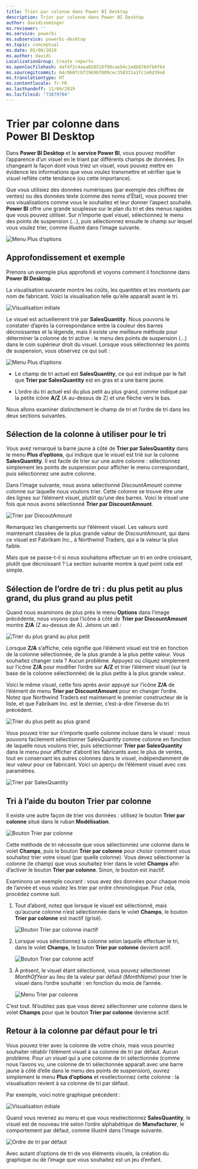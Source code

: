 ```yaml
---
title: Trier par colonne dans Power BI Desktop
description: Trier par colonne dans Power BI Desktop
author: davidiseminger
ms.reviewer: ''
ms.service: powerbi
ms.subservice: powerbi-desktop
ms.topic: conceptual
ms.date: 05/08/2019
ms.author: davidi
LocalizationGroup: Create reports
ms.openlocfilehash: daf4f2c4aaa010516f90cae54c1e8b6784fb0f64
ms.sourcegitcommit: 64c860fcbf2969bf089cec358331a1fc1e0d39a8
ms.translationtype: HT
ms.contentlocale: fr-FR
ms.lasthandoff: 11/09/2019
ms.locfileid: "73879704"
---
```

# <a name="sort-by-column-in-power-bi-desktop"></a>Trier par colonne dans Power BI Desktop
Dans **Power BI Desktop** et le **service Power BI**, vous pouvez modifier l’apparence d’un visuel en le triant par différents champs de données. En changeant la façon dont vous triez un visuel, vous pouvez mettre en évidence les informations que vous voulez transmettre et vérifier que le visuel reflète cette tendance (ou cette importance).

Que vous utilisiez des données numériques (par exemple des chiffres de ventes) ou des données texte (comme des noms d’État), vous pouvez trier vos visualisations comme vous le souhaitez et leur donner l’aspect souhaité.  **Power BI** offre une grande souplesse sur le plan du tri et des menus rapides que vous pouvez utiliser. Sur n’importe quel visuel, sélectionnez le menu des points de suspension (…), puis sélectionnez ensuite le champ sur lequel vous voulez trier, comme illustré dans l’image suivante.

![Menu Plus d’options](media/desktop-sort-by-column/sortbycolumn_2.png)

## <a name="more-depth-and-an-example"></a>Approfondissement et exemple
Prenons un exemple plus approfondi et voyons comment il fonctionne dans **Power BI Desktop**.

La visualisation suivante montre les coûts, les quantités et les montants par nom de fabricant. Voici la visualisation telle qu’elle apparaît avant le tri.

![Visualisation initiale](media/desktop-sort-by-column/sortbycolumn_1.png)

Le visuel est actuellement trié par **SalesQuantity**. Nous pouvons le constater d’après la correspondance entre la couleur des barres décroissantes et la légende, mais il existe une meilleure méthode pour déterminer la colonne de tri active : le menu des points de suspension (...) dans le coin supérieur droit du visuel. Lorsque vous sélectionnez les points de suspension, vous observez ce qui suit :

![Menu Plus d’options](media/desktop-sort-by-column/sortbycolumn_2.png)

* Le champ de tri actuel est **SalesQuantity**, ce qui est indiqué par le fait que **Trier par SalesQuantity** est en gras et a une barre jaune. 

* L’ordre du tri actuel est du plus petit au plus grand, comme indiqué par la petite icône **A/Z** (A au-dessus de Z) et une flèche vers le bas.

Nous allons examiner distinctement le champ de tri et l’ordre de tri dans les deux sections suivantes.

## <a name="selecting-which-column-to-use-for-sorting"></a>Sélection de la colonne à utiliser pour le tri
Vous avez remarqué la barre jaune à côté de **Trier par SalesQuantity** dans le menu **Plus d’options**, qui indique que le visuel est trié sur la colonne **SalesQuantity**. Il est facile de trier sur une autre colonne : sélectionnez simplement les points de suspension pour afficher le menu correspondant, puis sélectionnez une autre colonne.

Dans l’image suivante, nous avons sélectionné *DiscountAmount* comme colonne sur laquelle nous voulons trier. Cette colonne se trouve être une des lignes sur l’élément visuel, plutôt qu’une des barres. Voici le visuel une fois que nous avons sélectionné **Trier par DiscountAmount**.

![Trier par DiscoutAmount](media/desktop-sort-by-column/sortbycolumn_3.png)

Remarquez les changements sur l’élément visuel. Les valeurs sont maintenant classées de la plus grande valeur de DiscountAmount, qui dans ce visuel est Fabrikam Inc., à Northwind Traders, qui a la valeur la plus faible. 

Mais que se passe-t-il si nous souhaitons effectuer un tri en ordre croissant, plutôt que décroissant ? La section suivante montre à quel point cela est simple.

## <a name="selecting-the-sort-order---smallest-to-largest-largest-to-smallest"></a>Sélection de l’ordre de tri : du plus petit au plus grand, du plus grand au plus petit
Quand nous examinons de plus près le menu **Options** dans l’image précédente, nous voyons que l’icône à côté de **Trier par DiscountAmount** montre **Z/A** (Z au-dessus de A). Jetons un œil :

![Trier du plus grand au plus petit](media/desktop-sort-by-column/sortbycolumn_4.png)

Lorsque **Z/A** s’affiche, cela signifie que l’élément visuel est trié en fonction de la colonne sélectionnée, de la plus grande à la plus petite valeur. Vous souhaitez changer cela ? Aucun problème. Appuyez ou cliquez simplement sur l’icône **Z/A** pour modifier l’ordre sur **A/Z** et trier l’élément visuel (sur la base de la colonne sélectionnée) de la plus petite à la plus grande valeur.

Voici le même visuel, cette fois après avoir appuyé sur l’icône **Z/A** de l’élément de menu **Trier par DiscountAmount** pour en changer l’ordre. Notez que Northwind Traders est maintenant le premier constructeur de la liste, et que Fabrikam Inc. est le dernier, c’est-à-dire l’inverse du tri précédent.

![Trier du plus petit au plus grand](media/desktop-sort-by-column/sortbycolumn_5.png)

Vous pouvez trier sur n’importe quelle colonne incluse dans le visuel : nous pouvons facilement sélectionner SalesQuantity comme colonne en fonction de laquelle nous voulons trier, puis sélectionner **Trier par SalesQuantity** dans le menu pour afficher d’abord les fabricants avec le plus de ventes, tout en conservant les autres colonnes dans le visuel, indépendamment de leur valeur pour ce fabricant. Voici un aperçu de l’élément visuel avec ces paramètres.

![Trier par SalesQuantity](media/desktop-sort-by-column/sortbycolumn_6.png)

## <a name="sort-using-the-sort-by-column-button"></a>Tri à l’aide du bouton Trier par colonne
Il existe une autre façon de trier vos données : utilisez le bouton **Trier par colonne** situé dans le ruban **Modélisation**.

![Bouton Trier par colonne](media/desktop-sort-by-column/sortbycolumn_8.png)

Cette méthode de tri nécessite que vous sélectionniez une colonne dans le volet **Champs**, puis le bouton **Trier par colonne** pour choisir comment vous souhaitez trier votre visuel (par quelle colonne). Vous devez sélectionner la colonne (le champ) que vous souhaitez trier dans le volet **Champs** afin d’activer le bouton **Trier par colonne**. Sinon, le bouton est inactif.

Examinons un exemple courant : vous avez des données pour chaque mois de l’année et vous voulez les trier par ordre chronologique. Pour cela, procédez comme suit.

1. Tout d’abord, notez que lorsque le visuel est sélectionné, mais qu’aucune colonne n’est sélectionnée dans le volet **Champs**, le bouton **Trier par colonne** est inactif (grisé).
   
   ![Bouton Trier par colonne inactif](media/desktop-sort-by-column/sortbycolumn_9.png)

2. Lorsque vous sélectionnez la colonne selon laquelle effectuer le tri, dans le volet **Champs**, le bouton **Trier par colonne** devient actif.
   
   ![Bouton Trier par colonne actif](media/desktop-sort-by-column/sortbycolumn_10.png)
3. À présent, le visuel étant sélectionné, vous pouvez sélectionner *MonthOfYear* au lieu de la valeur par défaut (*MonthName*) pour trier le visuel dans l’ordre souhaité : en fonction du mois de l’année.
   
   ![Menu Trier par colonne](media/desktop-sort-by-column/sortbycolumn_11.png)

C’est tout. N’oubliez pas que vous devez sélectionner une colonne dans le volet **Champs** pour que le bouton **Trier par colonne** devienne actif.

## <a name="getting-back-to-default-column-for-sorting"></a>Retour à la colonne par défaut pour le tri
Vous pouvez trier avec la colonne de votre choix, mais vous pourriez souhaiter rétablir l’élément visuel à sa colonne de tri par défaut. Aucun problème. Pour un visuel qui a une colonne de tri sélectionnée (comme nous l’avons vu, une colonne de tri sélectionnée apparaît avec une barre jaune à côté d’elle dans le menu des points de suspension), ouvrez simplement le menu **Plus d’options** et resélectionnez cette colonne : la visualisation revient à sa colonne de tri par défaut.

Par exemple, voici notre graphique précédent :

![Visualisation initiale](media/desktop-sort-by-column/sortbycolumn_6.png)

Quand vous revenez au menu et que vous resélectionnez **SalesQuantity**, le visuel est de nouveau trié selon l’ordre alphabétique de **Manufacturer**, le comportement par défaut, comme illustré dans l’image suivante.

![Ordre de tri par défaut](media/desktop-sort-by-column/sortbycolumn_7.png)

Avec autant d’options de tri de vos éléments visuels, la création du graphique ou de l’image que vous souhaitez est un jeu d’enfant.

